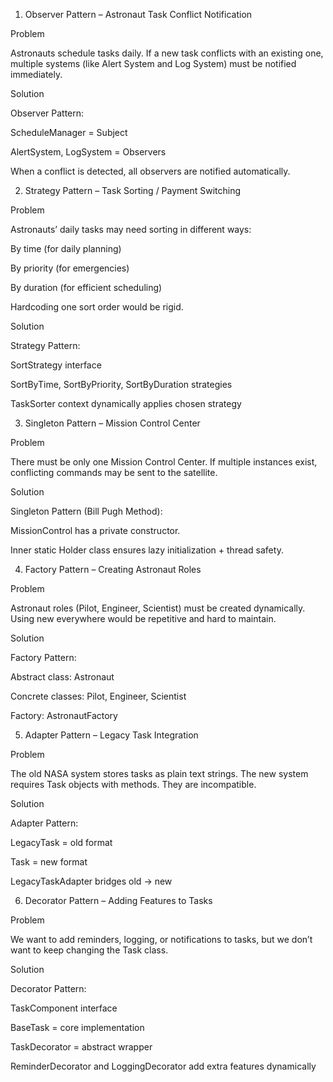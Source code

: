 1. Observer Pattern – Astronaut Task Conflict Notification 

Problem

Astronauts schedule tasks daily. If a new task conflicts with an existing one, multiple systems (like Alert System and Log System) must be notified immediately.

Solution

Observer Pattern:

ScheduleManager = Subject

AlertSystem, LogSystem = Observers

When a conflict is detected, all observers are notified automatically.

2. Strategy Pattern – Task Sorting / Payment Switching
   
Problem

Astronauts’ daily tasks may need sorting in different ways:

By time (for daily planning)

By priority (for emergencies)

By duration (for efficient scheduling)

Hardcoding one sort order would be rigid.

Solution

Strategy Pattern:

SortStrategy interface

SortByTime, SortByPriority, SortByDuration strategies

TaskSorter context dynamically applies chosen strategy

3. Singleton Pattern – Mission Control Center

Problem

There must be only one Mission Control Center.
If multiple instances exist, conflicting commands may be sent to the satellite.

Solution

Singleton Pattern (Bill Pugh Method):

MissionControl has a private constructor.

Inner static Holder class ensures lazy initialization + thread safety.

4. Factory Pattern – Creating Astronaut Roles
   
Problem

Astronaut roles (Pilot, Engineer, Scientist) must be created dynamically.
Using new everywhere would be repetitive and hard to maintain.

Solution

Factory Pattern:

Abstract class: Astronaut

Concrete classes: Pilot, Engineer, Scientist

Factory: AstronautFactory

5. Adapter Pattern – Legacy Task Integration
   
Problem

The old NASA system stores tasks as plain text strings.
The new system requires Task objects with methods.
They are incompatible.

Solution

Adapter Pattern:

LegacyTask = old format

Task = new format

LegacyTaskAdapter bridges old → new

6. Decorator Pattern – Adding Features to Tasks
   
Problem

We want to add reminders, logging, or notifications to tasks, but we don’t want to keep changing the Task class.

Solution

Decorator Pattern:

TaskComponent interface

BaseTask = core implementation

TaskDecorator = abstract wrapper

ReminderDecorator and LoggingDecorator add extra features dynamically